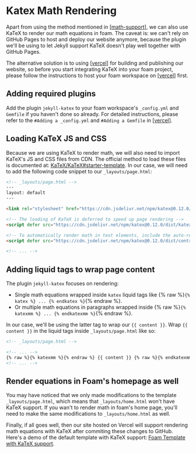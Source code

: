 # Katex Math Rendering

Apart from using the method mentioned in [[math-support]], we can also use KaTeX to render our math equations in foam. The caveat is: we can't rely on GitHub Pages to host and deploy our website anymore, because the plugin we'll be using to let Jekyll support KaTeX doesn't play well together with GitHub Pages.

The alternative solution is to using [[vercel]] for building and publishing our website, so before you start integrating KaTeX into your foam project, please follow the instructions to host your foam workspace on [[vercel]] first.

## Adding required plugins

Add the plugin `jekyll-katex` to your foam workspace's `_config.yml` and `Gemfile` if you haven't done so already. For detailed instructions, please refer to the `#Adding a _config.yml` and `#Adding a Gemfile` in [[vercel]].

## Loading KaTeX JS and CSS

Because we are using KaTeX to render math, we will also need to import KaTeX's JS and CSS files from CDN. The official method to load these files is documented at: [KaTeX/KaTeX#starter-template](https://github.com/KaTeX/KaTeX#starter-template). In our case, we will need to add the following code snippet to our `_layouts/page.html`:

```html
<!-- _layouts/page.html -->
---
layout: default
---

<link rel="stylesheet" href="https://cdn.jsdelivr.net/npm/katex@0.12.0/dist/katex.min.css" integrity="sha384-AfEj0r4/OFrOo5t7NnNe46zW/tFgW6x/bCJG8FqQCEo3+Aro6EYUG4+cU+KJWu/X" crossorigin="anonymous">

<!-- The loading of KaTeX is deferred to speed up page rendering -->
<script defer src="https://cdn.jsdelivr.net/npm/katex@0.12.0/dist/katex.min.js" integrity="sha384-g7c+Jr9ZivxKLnZTDUhnkOnsh30B4H0rpLUpJ4jAIKs4fnJI+sEnkvrMWph2EDg4" crossorigin="anonymous"></script>

<!-- To automatically render math in text elements, include the auto-render extension: -->
<script defer src="https://cdn.jsdelivr.net/npm/katex@0.12.0/dist/contrib/auto-render.min.js" integrity="sha384-mll67QQFJfxn0IYznZYonOWZ644AWYC+Pt2cHqMaRhXVrursRwvLnLaebdGIlYNa" crossorigin="anonymous" onload="renderMathInElement(document.body);"></script>

<!-- ... -->
```

## Adding liquid tags to wrap page content

The plugin `jekyll-katex` focuses on rendering:

- Single math equations wrapped inside `katex` liquid tags like {% raw %}`{% katex %} ... {% endkatex %}`{% endraw %}.
- Or multiple math equations in paragraphs wrapped inside {% raw %}`{% katexmm %} ... {% endkatexmm %}`{% endraw %}.

In our case, we'll be using the latter tag to wrap our `{{ content }}`. Wrap `{{ content }}` in the liquid tags inside `_layouts/page.html` like so:

```html
<!-- _layouts/page.html -->

<!-- ... -->
{% raw %}{% katexmm %}{% endraw %} {{ content }} {% raw %}{% endkatexmm %}{% endraw %}
<!-- ... -->
```

## Render equations in Foam's homepage as well

You may have noticed that we only made modifications to the template `_layouts/page.html`, which means that `_layouts/home.html` won't have KaTeX support. If you wan't to render math in foam's home page, you'll need to make the same modifications to `_layouts/home.html` as well.

Finally, if all goes well, then our site hosted on Vercel will support rendering math equations with KaTeX after commiting these changes to GitHub. Here's a demo of the default template with KaTeX support: [Foam Template with KaTeX support](https://foam-template.vercel.app/).

[//begin]: # "Autogenerated link references for markdown compatibility"
[math-support]: math-support "Math Support"
[vercel]: vercel "Vercel"
[//end]: # "Autogenerated link references"
